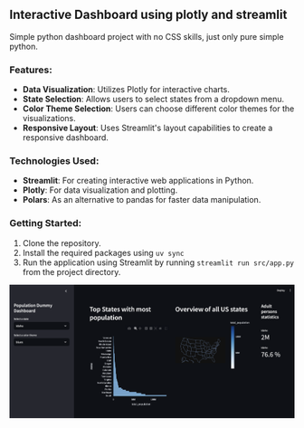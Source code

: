 ## Interactive Dashboard using plotly and streamlit

Simple python dashboard project with no CSS skills, just only pure simple python.

### Features:
- **Data Visualization**: Utilizes Plotly for interactive charts.
- **State Selection**: Allows users to select states from a dropdown menu.
- **Color Theme Selection**: Users can choose different color themes for the visualizations.
- **Responsive Layout**: Uses Streamlit's layout capabilities to create a responsive dashboard.

### Technologies Used:
- **Streamlit**: For creating interactive web applications in Python.
- **Plotly**: For data visualization and plotting.
- **Polars**: As an alternative to pandas for faster data manipulation.

### Getting Started:
1. Clone the repository.
2. Install the required packages using `uv sync`
3. Run the application using Streamlit by running `streamlit run src/app.py` from the project directory.

![Dashboard Screenshot](./figures/dashboard.png)
